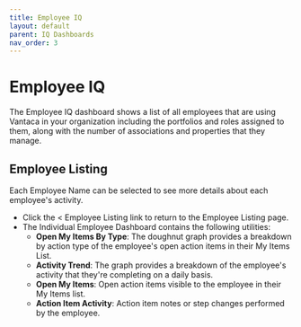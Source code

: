 ```yaml
---
title: Employee IQ
layout: default
parent: IQ Dashboards
nav_order: 3
---
```


# Employee IQ
The Employee IQ dashboard shows a list of all employees that are using Vantaca in your organization including the portfolios and roles assigned to them, along with the number of associations and properties that they manage.

## Employee Listing
Each Employee Name can be selected to see more details about each employee's activity.

- Click the < Employee Listing link to return to the Employee Listing page.
- The Individual Employee Dashboard contains the following utilities:
    - **Open My Items By Type**: The doughnut graph provides a breakdown by action type of the employee's open action items in their My Items List.
	- **Activity Trend**: The graph provides a breakdown of the employee's activity that they're completing on a daily basis.
	- **Open My Items**: Open action items visible to the employee in their My Items list.
	- **Action Item Activity**: Action item notes or step changes performed by the employee.

